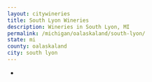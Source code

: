 ```yaml
---
layout: citywineries
title: South Lyon Wineries
description: Wineries in South Lyon, MI
permalink: /michigan/oalaskaland/south-lyon/
state: mi
county: oalaskaland
city: south lyon
---
```

-
